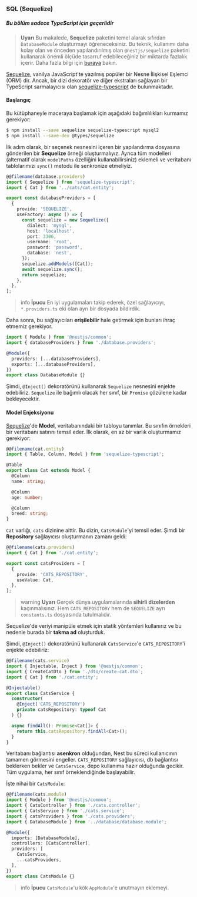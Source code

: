 ### SQL (Sequelize)

##### Bu bölüm sadece TypeScript için geçerlidir

> **Uyarı** Bu makalede, **Sequelize** paketini temel alarak sıfırdan `DatabaseModule` oluşturmayı öğreneceksiniz. Bu teknik, kullanımı daha kolay olan ve önceden yapılandırılmış olan `@nestjs/sequelize` paketini kullanarak önemli ölçüde tasarruf edebileceğiniz bir miktarda fazlalık içerir. Daha fazla bilgi için [buraya](/docs/techniques/database) bakın.

[Sequelize](https://github.com/sequelize/sequelize), vanilya JavaScript'te yazılmış popüler bir Nesne İlişkisel Eşlemci (ORM) dir. Ancak, bir dizi dekoratör ve diğer ekstraları sağlayan bir TypeScript sarmalayıcısı olan [sequelize-typescript](https://github.com/RobinBuschmann/sequelize-typescript) de bulunmaktadır.

#### Başlangıç

Bu kütüphaneyle maceraya başlamak için aşağıdaki bağımlılıkları kurmamız gerekiyor:

```bash
$ npm install --save sequelize sequelize-typescript mysql2
$ npm install --save-dev @types/sequelize
```

İlk adım olarak, bir seçenek nesnesini içeren bir yapılandırma dosyasına gönderilen bir **Sequelize** örneği oluşturmalıyız. Ayrıca tüm modelleri (alternatif olarak `modelPaths` özelliğini kullanabilirsiniz) eklemeli ve veritabanı tablolarımızı `sync()` metodu ile senkronize etmeliyiz.

```typescript
@@filename(database.providers)
import { Sequelize } from 'sequelize-typescript';
import { Cat } from '../cats/cat.entity';

export const databaseProviders = [
  {
    provide: 'SEQUELIZE',
    useFactory: async () => {
      const sequelize = new Sequelize({
        dialect: 'mysql',
        host: 'localhost',
        port: 3306,
        username: 'root',
        password: 'password',
        database: 'nest',
      });
      sequelize.addModels([Cat]);
      await sequelize.sync();
      return sequelize;
    },
  },
];
```

> info **İpucu** En iyi uygulamaları takip ederek, özel sağlayıcıyı, `*.providers.ts` eki olan ayrı bir dosyada bildirdik.

Daha sonra, bu sağlayıcıları **erişilebilir** hale getirmek için bunları ihraç etmemiz gerekiyor.

```typescript
import { Module } from '@nestjs/common';
import { databaseProviders } from './database.providers';

@Module({
  providers: [...databaseProviders],
  exports: [...databaseProviders],
})
export class DatabaseModule {}
```

Şimdi, `@Inject()` dekoratörünü kullanarak `Sequelize` nesnesini enjekte edebiliriz. `Sequelize` ile bağımlı olacak her sınıf, bir `Promise` çözülene kadar bekleyecektir.

#### Model Enjeksiyonu

[Sequelize](https://github.com/sequelize/sequelize)'de **Model**, veritabanındaki bir tabloyu tanımlar. Bu sınıfın örnekleri bir veritabanı satırını temsil eder. İlk olarak, en az bir varlık oluşturmamız gerekiyor:

```typescript
@@filename(cat.entity)
import { Table, Column, Model } from 'sequelize-typescript';

@Table
export class Cat extends Model {
  @Column
  name: string;

  @Column
  age: number;

  @Column
  breed: string;
}
```

`Cat` varlığı, `cats` dizinine aittir. Bu dizin, `CatsModule`'yi temsil eder. Şimdi bir **Repository** sağlayıcısı oluşturmanın zamanı geldi:

```typescript
@@filename(cats.providers)
import { Cat } from './cat.entity';

export const catsProviders = [
  {
    provide: 'CATS_REPOSITORY',
    useValue: Cat,
  },
];
```

> warning **Uyarı** Gerçek dünya uygulamalarında **sihirli dizelerden** kaçınmalısınız. Hem `CATS_REPOSITORY` hem de `SEQUELIZE` ayrı `constants.ts` dosyasında tutulmalıdır.

Sequelize'de veriyi manipüle etmek için statik yöntemleri kullanırız ve bu nedenle burada bir **takma ad** oluşturduk.

Şimdi, `@Inject()` dekoratörünü kullanarak `CatsService`'e `CATS_REPOSITORY`'i enjekte edebiliriz:

```typescript
@@filename(cats.service)
import { Injectable, Inject } from '@nestjs/common';
import { CreateCatDto } from './dto/create-cat.dto';
import { Cat } from './cat.entity';

@Injectable()
export class CatsService {
  constructor(
    @Inject('CATS_REPOSITORY')
    private catsRepository: typeof Cat
  ) {}

  async findAll(): Promise<Cat[]> {
    return this.catsRepository.findAll<Cat>();
  }
}
```

Veritabanı bağlantısı **asenkron** olduğundan, Nest bu süreci kullanıcının tamamen görmesini engeller. `CATS_REPOSITORY` sağlayıcısı, db bağlantısı beklerken bekler ve `CatsService`, depo kullanıma hazır olduğunda gecikir. Tüm uygulama, her sınıf örneklendiğinde başlayabilir.

İşte nihai bir `CatsModule`:

```typescript
@@filename(cats.module)
import { Module } from '@nestjs/common';
import { CatsController } from './cats.controller';
import { CatsService } from './cats.service';
import { catsProviders } from './cats.providers';
import { DatabaseModule } from '../database/database.module';

@Module({
  imports: [DatabaseModule],
  controllers: [CatsController],
  providers: [
    CatsService,
    ...catsProviders,
  ],
})
export class CatsModule {}
```

> info **İpucu** `CatsModule`'u kök `AppModule`'e unutmayın eklemeyi.
